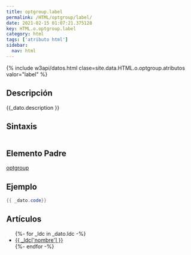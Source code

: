 ```yaml
---
title: optgroup.label
permalink: /HTML/optgroup/label/
date: 2021-02-15 01:07:21.375128
key: HTML.o.optgroup.label
category: html
tags: ['atributo html']
sidebar: 
  nav: html
---
```


{% include w3api/datos.html clase=site.data.HTML.o.optgroup.atributos valor="label" %}

## Descripción
{{_dato.description }}

## Sintaxis
~~~html
~~~

## Elemento Padre
[optgroup](/HTML/optgroup/)

## Ejemplo
~~~java
{{ _dato.code}}
~~~

## Artículos
<ul>
{%- for _ldc in _dato.ldc -%}
   <li>
       <a href="{{_ldc['url'] }}">{{ _ldc['nombre'] }}</a>
   </li>
{%- endfor -%}
</ul>
